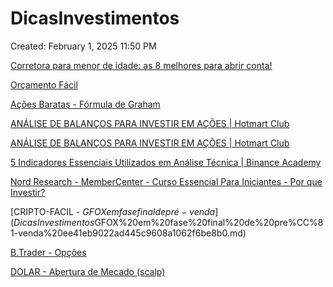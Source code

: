 # DicasInvestimentos

Created: February 1, 2025 11:50 PM

[Corretora para menor de idade: as 8 melhores para abrir conta!](DicasInvestimentos%2018ea853c899880a89d52d7092e543b17/Corretora%20para%20menor%20de%20idade%20as%208%20melhores%20para%20a%2018ea853c899880b88023c7f4a7d8c40e.md)

[Orçamento Fácil](DicasInvestimentos%2018ea853c899880a89d52d7092e543b17/Orc%CC%A7amento%20Fa%CC%81cil%20918414503d244cb69e8355c737ebb281.md)

[Ações Baratas - Fórmula de Graham](DicasInvestimentos%2018ea853c899880a89d52d7092e543b17/Ac%CC%A7o%CC%83es%20Baratas%20-%20Fo%CC%81rmula%20de%20Graham%2024a6f7d38f5848bf8a2be766ac2787b5.md)

[ANÁLISE DE BALANÇOS PARA INVESTIR EM AÇÕES | Hotmart Club](DicasInvestimentos%2018ea853c899880a89d52d7092e543b17/ANA%CC%81LISE%20DE%20BALANC%CC%A7OS%20PARA%20INVESTIR%20EM%20AC%CC%A7O%CC%83ES%20Hot%207615b17f8abd42c4a9cb3f29fb892c2b.md)

[ANÁLISE DE BALANÇOS PARA INVESTIR EM AÇÕES | Hotmart Club](DicasInvestimentos%2018ea853c899880a89d52d7092e543b17/ANA%CC%81LISE%20DE%20BALANC%CC%A7OS%20PARA%20INVESTIR%20EM%20AC%CC%A7O%CC%83ES%20Hot%20b06cd07d123a42b6a78aca56c591161f.md)

[5 Indicadores Essenciais Utilizados em Análise Técnica | Binance Academy](DicasInvestimentos%2018ea853c899880a89d52d7092e543b17/5%20Indicadores%20Essenciais%20Utilizados%20em%20Ana%CC%81lise%20Te%207720d3e1da6e4659ac07a69732dd0a40.md)

[Nord Research - MemberCenter - Curso Essencial Para Iniciantes - Por que Investir?](DicasInvestimentos%2018ea853c899880a89d52d7092e543b17/Nord%20Research%20-%20MemberCenter%20-%20Curso%20Essencial%20Par%208f9f7ff4f30543a29246e66f2b657e00.md)

[CRIPTO-FACIL - $GFOX em fase final de pré-venda](DicasInvestimentos%2018ea853c899880a89d52d7092e543b17/CRIPTO-FACIL%20-%20$GFOX%20em%20fase%20final%20de%20pre%CC%81-venda%20ee41eb9022ad445c9608a1062f6be8b0.md)

[B.Trader - Opções](DicasInvestimentos%2018ea853c899880a89d52d7092e543b17/B%20Trader%20-%20Opc%CC%A7o%CC%83es%2018fa853c89988041965dfb7bf07934a0.md)

[DOLAR - Abertura de Mecado (scalp)](DicasInvestimentos%2018ea853c899880a89d52d7092e543b17/DOLAR%20-%20Abertura%20de%20Mecado%20(scalp)%20190a853c8998800eab7ad291c999d451.md)